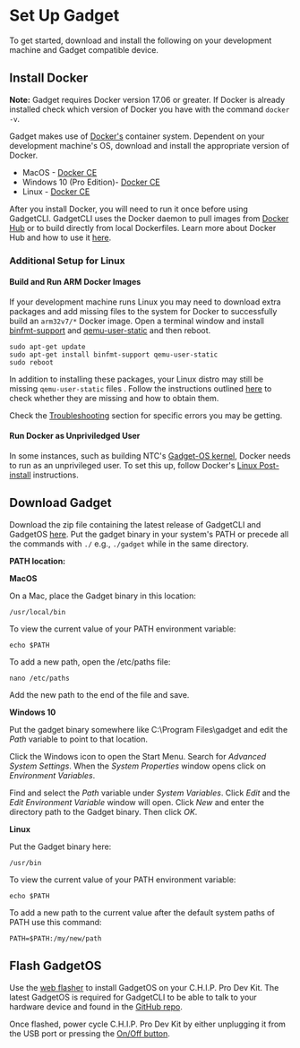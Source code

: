 # Set Up Gadget

To get started, download and install the following on your development machine and Gadget compatible device.

## Install Docker

**Note:** Gadget requires Docker version 17.06 or greater. If Docker is already installed check which version of Docker you have with the command `docker -v`.

Gadget makes use of [Docker's](https://www.docker.com/) container system. Dependent on your development machine's OS, download and install the appropriate version of Docker.

* MacOS - [Docker CE](https://store.docker.com/search?type=edition&offering=community)
* Windows 10 (Pro Edition)- [Docker CE](https://store.docker.com/search?type=edition&offering=community)
* Linux - [Docker CE](https://store.docker.com/search?type=edition&offering=community)

After you install Docker, you will need to run it once before using GadgetCLI. GadgetCLI uses the Docker daemon to pull images from [Docker Hub](https://hub.docker.com/) or to build directly from local Dockerfiles. Learn more about Docker Hub and how to use it [here](https://docs.docker.com/docker-hub/).

### Additional Setup for Linux

#### Build and Run ARM Docker Images

If your development machine runs Linux you may need to download extra packages and add missing files to the system for Docker to successfully build an `arm32v7/*` Docker image. Open a terminal window and install [binfmt-support](https://packages.debian.org/stretch/binfmt-support) and [qemu-user-static](https://packages.debian.org/stretch/qemu-user-static) and then reboot.

```
sudo apt-get update
sudo apt-get install binfmt-support qemu-user-static
sudo reboot
```
In addition to installing these packages, your Linux distro may still be missing `qemu-user-static` files . Follow the instructions outlined [here](https://github.com/computermouth/qemu-static-conf) to check whether they are missing and how to obtain them.

Check the [Troubleshooting](https://docs.getchip.com/gadget.html#troubleshooting) section for specific errors you may be getting.

#### Run Docker as Unpriviledged User

In some instances, such as building NTC's [Gadget-OS kernel](https://github.com/NextThingCo/Gadget-OS), Docker needs to run as an unprivileged user. To set this up, follow Docker's [Linux Post-install](https://docs.docker.com/engine/installation/linux/linux-postinstall/) instructions. 

## Download Gadget

Download the zip file containing the latest release of GadgetCLI and GadgetOS [here](https://github.com/NextThingCo/gadgetcli/releases). Put the gadget binary in your system's PATH or precede all the commands with `./` e.g., `./gadget` while in the same directory.

**PATH location:**

**MacOS**

On a Mac, place the Gadget binary in this location:

```
/usr/local/bin
```

To view the current value of your PATH environment variable:

```
echo $PATH
```

To add a new path, open the /etc/paths file:

```
nano /etc/paths
```

Add the new path to the end of the file and save. 

**Windows 10**

Put the gadget binary somewhere like C:\Program Files\gadget and edit the *Path* variable to point to that location.

Click the Windows icon to open the Start Menu. Search for *Advanced System Settings*. When the *System Properties* window opens click on *Environment Variables*.

Find and select the *Path* variable under *System Variables*. Click *Edit* and the *Edit Environment Variable* window will open. Click *New* and enter the directory path to the Gadget binary. Then click *OK*.

**Linux**

Put the Gadget binary here:

```
/usr/bin
```

To view the current value of your PATH environment variable:

```
echo $PATH
```

To add a new path to the current value after the default system paths of PATH use this command:

```
PATH=$PATH:/my/new/path
``` 


## Flash GadgetOS 


Use the [web flasher](http://flash.getchip.com/pro) to install GadgetOS on your C.H.I.P. Pro Dev Kit. The latest GadgetOS is required for GadgetCLI to be able to talk to your hardware device and found in the [GitHub repo](https://github.com/NextThingCo/gadgetcli/releases).

Once flashed, power cycle C.H.I.P. Pro Dev Kit by either unplugging it from the USB port or pressing the [On/Off button](https://docs.getchip.com/chip_pro_devkit.html#power).
